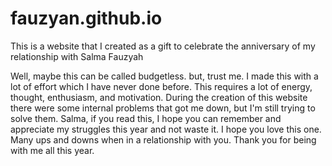# fauzyan.github.io
This is a website that I created as a gift to celebrate the anniversary of my relationship with Salma Fauzyah

Well, maybe this can be called budgetless. but, trust me. I made this with a lot of effort which I have never done before. 
This requires a lot of energy, thought, enthusiasm, and motivation. 
During the creation of this website there were some internal problems that got me down, but I'm still trying to solve them. 
Salma, if you read this, I hope you can remember and appreciate my struggles this year and not waste it.
I hope you love this one. Many ups and downs when in a relationship with you.
Thank you for being with me all this year.
